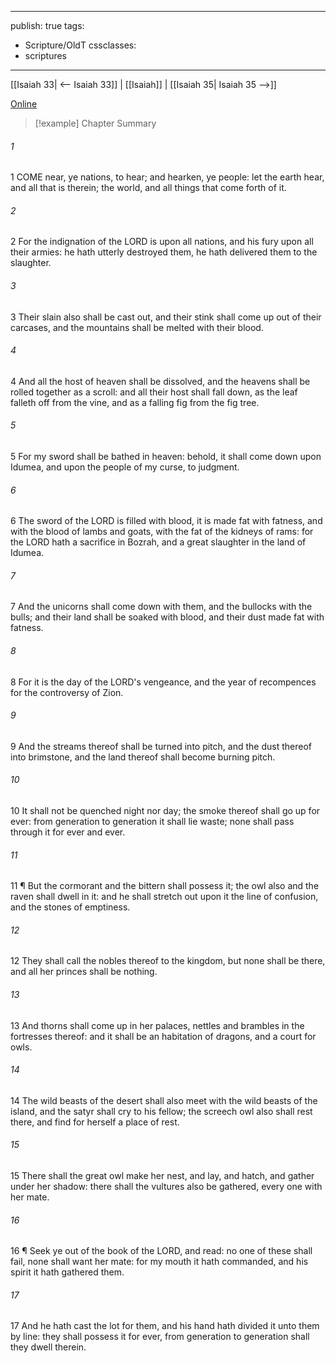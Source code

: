 

---
publish: true
tags:
  - Scripture/OldT
cssclasses:
  - scriptures
---
[[Isaiah 33| <-- Isaiah 33]] | [[Isaiah]] | [[Isaiah 35| Isaiah 35 -->]]

[Online](https://churchofjesuschrist.org/study/scriptures/ot/isa/34?lang=eng)

>[!example] Chapter Summary
>
###### 1
1 COME near, ye nations, to hear; and hearken, ye people: let the earth hear, and all that is therein; the world, and all things that come forth of it.
###### 2
2 For the indignation of the LORD is upon all nations, and his fury upon all their armies: he hath utterly destroyed them, he hath delivered them to the slaughter.
###### 3
3 Their slain also shall be cast out, and their stink shall come up out of their carcases, and the mountains shall be melted with their blood.
###### 4
4 And all the host of heaven shall be dissolved, and the heavens shall be rolled together as a scroll: and all their host shall fall down, as the leaf falleth off from the vine, and as a falling fig from the fig tree.
###### 5
5 For my sword shall be bathed in heaven: behold, it shall come down upon Idumea, and upon the people of my curse, to judgment.
###### 6
6 The sword of the LORD is filled with blood, it is made fat with fatness, and with the blood of lambs and goats, with the fat of the kidneys of rams: for the LORD hath a sacrifice in Bozrah, and a great slaughter in the land of Idumea.
###### 7
7 And the unicorns shall come down with them, and the bullocks with the bulls; and their land shall be soaked with blood, and their dust made fat with fatness.
###### 8
8 For it is the day of the LORD's vengeance, and the year of recompences for the controversy of Zion.
###### 9
9 And the streams thereof shall be turned into pitch, and the dust thereof into brimstone, and the land thereof shall become burning pitch.
###### 10
10 It shall not be quenched night nor day; the smoke thereof shall go up for ever: from generation to generation it shall lie waste; none shall pass through it for ever and ever.
###### 11
11 ¶ But the cormorant and the bittern shall possess it; the owl also and the raven shall dwell in it: and he shall stretch out upon it the line of confusion, and the stones of emptiness.
###### 12
12 They shall call the nobles thereof to the kingdom, but none shall be there, and all her princes shall be nothing.
###### 13
13 And thorns shall come up in her palaces, nettles and brambles in the fortresses thereof: and it shall be an habitation of dragons, and a court for owls.
###### 14
14 The wild beasts of the desert shall also meet with the wild beasts of the island, and the satyr shall cry to his fellow; the screech owl also shall rest there, and find for herself a place of rest.
###### 15
15 There shall the great owl make her nest, and lay, and hatch, and gather under her shadow: there shall the vultures also be gathered, every one with her mate.
###### 16
16 ¶ Seek ye out of the book of the LORD, and read: no one of these shall fail, none shall want her mate: for my mouth it hath commanded, and his spirit it hath gathered them.
###### 17
17 And he hath cast the lot for them, and his hand hath divided it unto them by line: they shall possess it for ever, from generation to generation shall they dwell therein.




